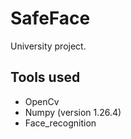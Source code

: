 # SafeFace

University project.

## Tools used

- OpenCv
- Numpy (version 1.26.4)
- Face_recognition
